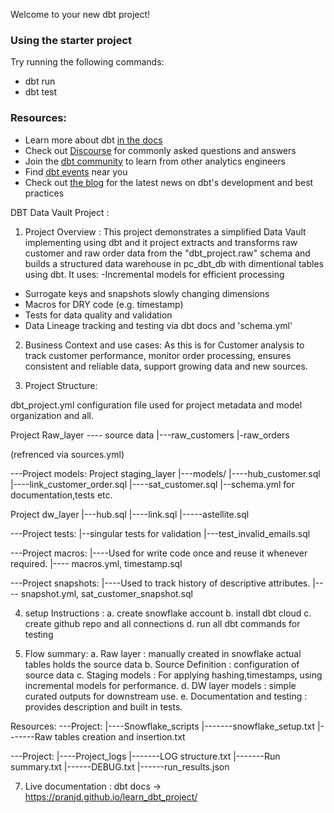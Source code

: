 Welcome to your new dbt project!

### Using the starter project

Try running the following commands:
- dbt run
- dbt test


### Resources:
- Learn more about dbt [in the docs](https://docs.getdbt.com/docs/introduction)
- Check out [Discourse](https://discourse.getdbt.com/) for commonly asked questions and answers
- Join the [dbt community](https://getdbt.com/community) to learn from other analytics engineers
- Find [dbt events](https://events.getdbt.com) near you
- Check out [the blog](https://blog.getdbt.com/) for the latest news on dbt's development and best practices

DBT Data Vault Project :

1. Project Overview :
This project demonstrates a simplified Data Vault implementing using dbt and
it project extracts and transforms raw customer and raw order data from the
"dbt_project.raw" schema and builds a structured data warehouse in pc_dbt_db with
dimentional tables using dbt.
It uses:
-Incremental models for efficient processing
- Surrogate keys and snapshots slowly changing dimensions
- Macros for DRY code (e.g. timestamp) 
- Tests for data quality and validation
- Data Lineage tracking and testing via dbt docs and 'schema.yml'

2. Business Context and use cases:
As this is for Customer analysis to track customer performance, monitor 
order processing, ensures consistent and reliable data, support growing data 
and new sources.

3. Project Structure:

dbt_project.yml configuration file used for project metadata and model 
organization and all.

Project Raw_layer ---- source data
|---raw_customers
|-raw_orders

(refrenced via sources.yml)

---Project models:
Project staging_layer
|---models/
|----hub_customer.sql
|----link_customer_order.sql
|----sat_customer.sql
|--schema.yml for documentation,tests etc.

Project dw_layer
|---hub.sql
|----link.sql
|-----astellite.sql

---Project tests:
|--singular tests for validation 
|---test_invalid_emails.sql

---Project macros:
|----Used for write code once and reuse it whenever required.
|---- macros.yml, timestamp.sql

---Project snapshots:
|----Used to track history of descriptive attributes.
|---- snapshot.yml, sat_customer_snapshot.sql 

4. setup Instructions :
a. create snowflake account
b. install dbt cloud
c. create github repo and all connections
d. run all dbt commands for testing

5. Flow summary:
a. Raw layer : manually created in snowflake actual tables holds the source data
b. Source Definition : configuration of source data
c. Staging models : For applying hashing,timestamps, using incremental models
for performance. 
d. DW layer models : simple curated outputs for downstream use.
e. Documentation and testing : provides description and built in tests.

Resources:
---Project: 
|----Snowflake_scripts 
|-------snowflake_setup.txt 
|-------Raw tables creation and insertion.txt

---Project: 
|----Project_logs 
|-------LOG structure.txt 
|-------Run summary.txt 
|------DEBUG.txt 
|------run_results.json

7. Live documentation : 
dbt docs -> https://pranjd.github.io/learn_dbt_project/


